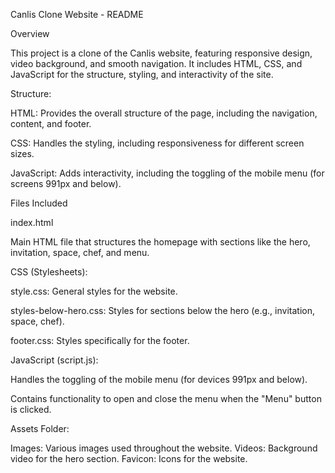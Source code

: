 Canlis Clone Website - README


Overview

This project is a clone of the Canlis website, featuring responsive design, video background, and smooth navigation. It includes HTML, CSS, and JavaScript for the structure, styling, and interactivity of the site.

Structure:

HTML: Provides the overall structure of the page, including the navigation, content, and footer.

CSS: Handles the styling, including responsiveness for different screen sizes.

JavaScript: Adds interactivity, including the toggling of the mobile menu (for screens 991px and below).

Files Included

index.html

Main HTML file that structures the homepage with sections like the hero, invitation, space, chef, and menu.

CSS (Stylesheets):

style.css: General styles for the website.

styles-below-hero.css: Styles for sections below the hero (e.g., invitation, space, chef).

footer.css: Styles specifically for the footer.

JavaScript (script.js):

Handles the toggling of the mobile menu (for devices 991px and below).

Contains functionality to open and close the menu when the "Menu" button is clicked.

Assets Folder:

Images: Various images used throughout the website.
Videos: Background video for the hero section.
Favicon: Icons for the website.
